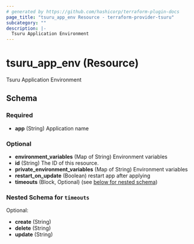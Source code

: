 ```yaml
---
# generated by https://github.com/hashicorp/terraform-plugin-docs
page_title: "tsuru_app_env Resource - terraform-provider-tsuru"
subcategory: ""
description: |-
  Tsuru Application Environment
---
```


# tsuru_app_env (Resource)

Tsuru Application Environment



<!-- schema generated by tfplugindocs -->
## Schema

### Required

- **app** (String) Application name

### Optional

- **environment_variables** (Map of String) Environment variables
- **id** (String) The ID of this resource.
- **private_environment_variables** (Map of String) Environment variables
- **restart_on_update** (Boolean) restart app after applying
- **timeouts** (Block, Optional) (see [below for nested schema](#nestedblock--timeouts))

<a id="nestedblock--timeouts"></a>
### Nested Schema for `timeouts`

Optional:

- **create** (String)
- **delete** (String)
- **update** (String)


